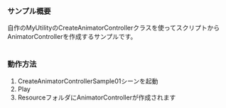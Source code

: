 ### サンプル概要  
自作のMyUtilityのCreateAnimatorControllerクラスを使ってスクリプトからAnimatorControllerを作成するサンプルです。  
<br />
### 動作方法  
1. CreateAnimatorControllerSample01シーンを起動  
1. Play  
1. ResourceフォルダにAnimatorControllerが作成されます  
<br />
<br />
